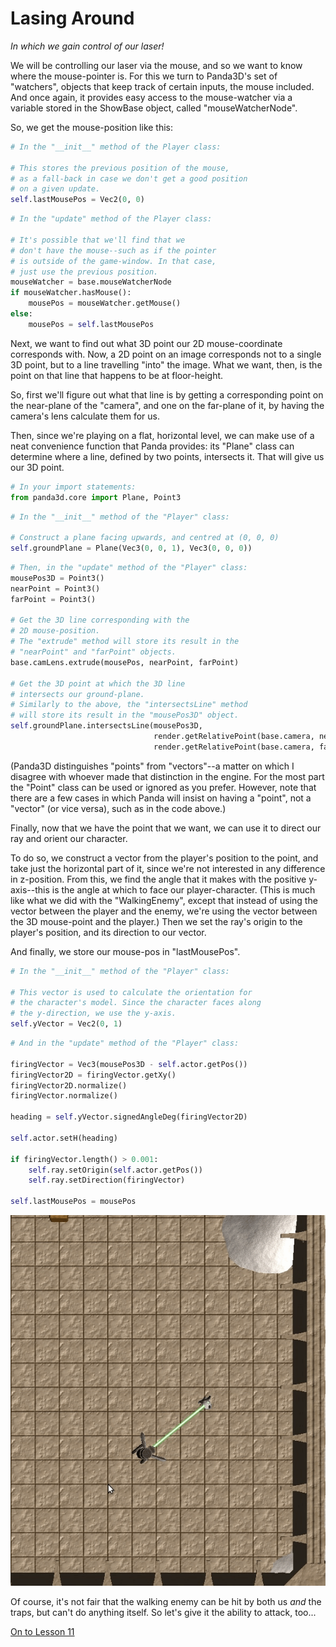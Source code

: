 Lasing Around
=
_In which we gain control of our laser!_

We will be controlling our laser via the mouse, and so we want to know where the mouse-pointer is. For this we turn to Panda3D's set of "watchers", objects that keep track of certain inputs, the mouse included. And once again, it provides easy access to the mouse-watcher via a variable stored in the ShowBase object, called "mouseWatcherNode".

So, we get the mouse-position like this:

```python
# In the "__init__" method of the Player class:

# This stores the previous position of the mouse,
# as a fall-back in case we don't get a good position
# on a given update.
self.lastMousePos = Vec2(0, 0)
```
```python
# In the "update" method of the Player class:

# It's possible that we'll find that we
# don't have the mouse--such as if the pointer
# is outside of the game-window. In that case,
# just use the previous position.
mouseWatcher = base.mouseWatcherNode
if mouseWatcher.hasMouse():
    mousePos = mouseWatcher.getMouse()
else:
    mousePos = self.lastMousePos
```

Next, we want to find out what 3D point our 2D mouse-coordinate corresponds with. Now, a 2D point on an image corresponds not to a single 3D point, but to a line travelling "into" the image. What we want, then, is the point on that line that happens to be at floor-height.

So, first we'll figure out what that line is by getting a corresponding point on the near-plane of the "camera", and one on the far-plane of it, by having the camera's lens calculate them for us.

Then, since we're playing on a flat, horizontal level, we can make use of a neat convenience function that Panda provides: its "Plane" class can determine where a line, defined by two points, intersects it. That will give us our 3D point.

```python
# In your import statements:
from panda3d.core import Plane, Point3
```
```python
# In the "__init__" method of the "Player" class:

# Construct a plane facing upwards, and centred at (0, 0, 0)
self.groundPlane = Plane(Vec3(0, 0, 1), Vec3(0, 0, 0))
```
```python
# Then, in the "update" method of the "Player" class:
mousePos3D = Point3()
nearPoint = Point3()
farPoint = Point3()

# Get the 3D line corresponding with the 
# 2D mouse-position.
# The "extrude" method will store its result in the
# "nearPoint" and "farPoint" objects.
base.camLens.extrude(mousePos, nearPoint, farPoint)

# Get the 3D point at which the 3D line
# intersects our ground-plane.
# Similarly to the above, the "intersectsLine" method
# will store its result in the "mousePos3D" object.
self.groundPlane.intersectsLine(mousePos3D,
                                render.getRelativePoint(base.camera, nearPoint),
                                render.getRelativePoint(base.camera, farPoint))
```

(Panda3D distinguishes "points" from "vectors"--a matter on which I disagree with whoever made that distinction in the engine. For the most part the "Point" class can be used or ignored as you prefer. However, note that there are a few cases in which Panda will insist on having a "point", not a "vector" (or vice versa), such as in the code above.)

Finally, now that we have the point that we want, we can use it to direct our ray and orient our character.

To do so, we construct a vector from the player's position to the point, and take just the horizontal part of it, since we're not interested in any difference in z-position. From this, we find the angle that it makes with the positive y-axis--this is the angle at which to face our player-character. (This is much like what we did with the "WalkingEnemy", except that instead of using the vector between the player and the enemy, we're using the vector between the 3D mouse-point and the player.) Then we set the ray's origin to the player's position, and its direction to our vector.

And finally, we store our mouse-pos in "lastMousePos".

```python
# In the "__init__" method of the "Player" class:

# This vector is used to calculate the orientation for
# the character's model. Since the character faces along
# the y-direction, we use the y-axis.
self.yVector = Vec2(0, 1)
```
```python
# And in the "update" method of the "Player" class:

firingVector = Vec3(mousePos3D - self.actor.getPos())
firingVector2D = firingVector.getXy()
firingVector2D.normalize()
firingVector.normalize()

heading = self.yVector.signedAngleDeg(firingVector2D)

self.actor.setH(heading)

if firingVector.length() > 0.001:
    self.ray.setOrigin(self.actor.getPos())
    self.ray.setDirection(firingVector)

self.lastMousePos = mousePos
```

![Panda-chan runs around, shooting a laser towards the mouse-pointer.](../images/tutHarmlessLaser.gif "Bwee! Bzzz!")

Of course, it's not fair that the walking enemy can be hit by both us _and_ the traps, but can't do anything itself. So let's give it the ability to attack, too...

[On to Lesson 11][next]

[next]: tut_lesson11.html
